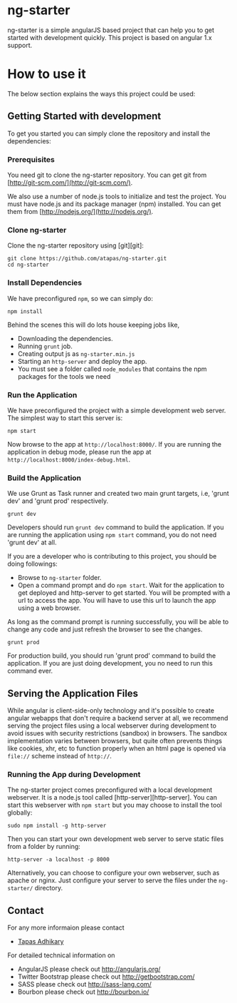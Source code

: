 # ng-starter

ng-starter is a simple angularJS based project that can help you to get started with development quickly. This project is based on angular 1.x support.

# How to use it

The below section explains the ways this project could be used:

## Getting Started with development

To get you started you can simply clone the repository and install the dependencies:

### Prerequisites

You need git to clone the ng-starter repository. You can get git from
[http://git-scm.com/](http://git-scm.com/).

We also use a number of node.js tools to initialize and test the project. You must have node.js and
its package manager (npm) installed.  You can get them from [http://nodejs.org/](http://nodejs.org/).

### Clone ng-starter

Clone the ng-starter repository using [git][git]:

```
git clone https://github.com/atapas/ng-starter.git
cd ng-starter
```

### Install Dependencies

We have preconfigured `npm`, so we can simply do:

```
npm install
```

Behind the scenes this will do lots house keeping jobs like,

* Downloading the dependencies.
* Running `grunt` job.
* Creating output js as `ng-starter.min.js`
* Starting an `http-server` and deploy the app.
* You must see a folder called `node_modules` that contains the npm packages for the tools we need

### Run the Application

We have preconfigured the project with a simple development web server.  The simplest way to start
this server is:

```
npm start
```

Now browse to the app at `http://localhost:8000/`.
If you are running the application in debug mode, please run the app at `http://localhost:8000/index-debug.html`.

### Build the Application

We use Grunt as Task runner and created two main grunt targets, i.e, 'grunt dev' and 'grunt prod' respectively.

```
grunt dev
```
Developers should run `grunt dev` command to build the application. If you are running the application using `npm start` command, you do not need 'grunt dev' at all.

If you are a developer who is contributing to this project, you should be doing followings:

* Browse to `ng-starter` folder. 
* Open a command prompt and do `npm start`. Wait for the application to get deployed and http-server to get started. You will be prompted with a url to access the app. You will have to use this url to launch the app using a web browser.

As long as the command prompt is running successfully, you will be able to change any code and just refresh the browser to see the changes.

```
grunt prod
```
For production build, you should run 'grunt prod' command to build the application. If you are just doing development, you no need to run this command ever.

## Serving the Application Files

While angular is client-side-only technology and it's possible to create angular webapps that
don't require a backend server at all, we recommend serving the project files using a local
webserver during development to avoid issues with security restrictions (sandbox) in browsers. The
sandbox implementation varies between browsers, but quite often prevents things like cookies, xhr,
etc to function properly when an html page is opened via `file://` scheme instead of `http://`.

### Running the App during Development

The ng-starter project comes preconfigured with a local development webserver.  It is a node.js
tool called [http-server][http-server].  You can start this webserver with `npm start` but you may choose to
install the tool globally:

```
sudo npm install -g http-server
```

Then you can start your own development web server to serve static files from a folder by
running:

```
http-server -a localhost -p 8000
```

Alternatively, you can choose to configure your own webserver, such as apache or nginx. Just
configure your server to serve the files under the `ng-starter/` directory.

## Contact

For any more informaion please contact 
* [Tapas Adhikary](tapas.adhikary@gmail.com)

For detailed technical information on 

* AngularJS please check out http://angularjs.org/
* Twitter Bootstrap please check out http://getbootstrap.com/
* SASS please check out http://sass-lang.com/
* Bourbon please check out http://bourbon.io/

